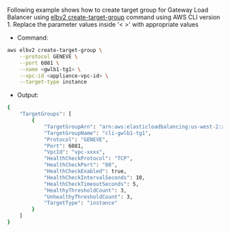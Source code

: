Following example shows how to create target group for Gateway Load Balancer using [elbv2 create-target-group](https://docs.aws.amazon.com/cli/latest/reference/elbv2/create-target-group.html) command using AWS CLI version 1. Replace the parameter values inside '< >' with appropriate values

* Command:

```bash
aws elbv2 create-target-group \
    --protocol GENEVE \
    --port 6081 \
    --name <gwlb1-tg1> \
    --vpc-id <appliance-vpc-id> \
    --target-type instance
```

* Output:

```bash
{
    "TargetGroups": [
        {
            "TargetGroupArn": "arn:aws:elasticloadbalancing:us-west-2:xxxxxxxxxxxx:targetgroup/cli-gwlb1-tg1/00acf64b4f3c5bdee6",
            "TargetGroupName": "cli-gwlb1-tg1",
            "Protocol": "GENEVE",
            "Port": 6081,
            "VpcId": "vpc-xxxx",
            "HealthCheckProtocol": "TCP",
            "HealthCheckPort": "80",
            "HealthCheckEnabled": true,
            "HealthCheckIntervalSeconds": 10,
            "HealthCheckTimeoutSeconds": 5,
            "HealthyThresholdCount": 3,
            "UnhealthyThresholdCount": 3,
            "TargetType": "instance"
        }
    ]
}
```